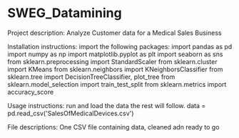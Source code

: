 # SWEG_Datamining
Project description: Analyze Customer data for a Medical Sales Business

Installation instructions: import the following packages:
import pandas as pd
import numpy as np
import matplotlib.pyplot as plt
import seaborn as sns
from sklearn.preprocessing import StandardScaler
from sklearn.cluster import KMeans
from sklearn.neighbors import KNeighborsClassifier
from sklearn.tree import DecisionTreeClassifier, plot_tree
from sklearn.model_selection import train_test_split
from sklearn.metrics import accuracy_score

Usage instructions: run and load the data the rest will follow. data = pd.read_csv('SalesOfMedicalDevices.csv') 

File descriptions: One CSV file containing data, cleaned adn ready to go
